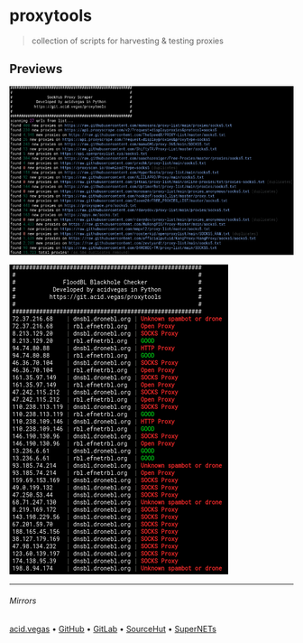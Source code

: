 # proxytools
> collection of scripts for harvesting & testing proxies

## Previews
![](.screens/sockhub.png)

![](.screens/floodbl.png)

___

###### Mirrors
[acid.vegas](https://git.acid.vegas/proxytools) • [GitHub](https://github.com/acidvegas/proxytools) • [GitLab](https://gitlab.com/acidvegas/proxytools) • [SourceHut](https://git.sr.ht/~acidvegas/proxytools) • [SuperNETs](https://git.supernets.org/acidvegas/proxytools)
